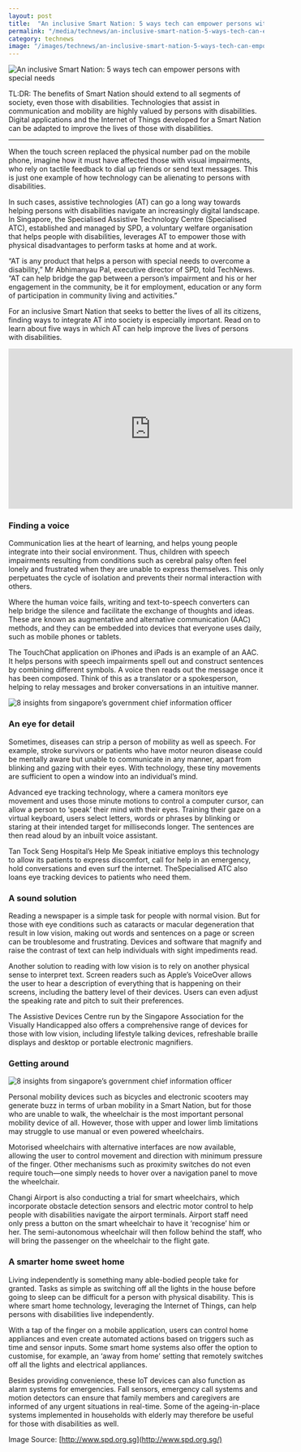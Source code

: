 ```yaml
---
layout: post
title:  "An inclusive Smart Nation: 5 ways tech can empower persons with special needs"
permalink: "/media/technews/an-inclusive-smart-nation-5-ways-tech-can-empower-persons-with-special-needs"
category: technews
image: "/images/technews/an-inclusive-smart-nation-5-ways-tech-can-empower-persons-with-special-needs-part-1.png"
---
```


![An inclusive Smart Nation: 5 ways tech can empower persons with special needs]({{site.baseurl}}/images/technews/an-inclusive-smart-nation-5-ways-tech-can-empower-persons-with-special-needs-part-1.png)

TL:DR: The benefits of Smart Nation should extend to all segments of society, even those with disabilities. Technologies that assist in communication and mobility are highly valued by persons with disabilities. Digital applications and the Internet of Things developed for a Smart Nation can be adapted to improve the lives of those with disabilities.

---

When the touch screen replaced the physical number pad on the mobile phone, imagine how it must have affected those with visual impairments, who rely on tactile feedback to dial up friends or send text messages. This is just one example of how technology can be alienating to persons with disabilities.

In such cases, assistive technologies (AT) can go a long way towards helping persons with disabilities navigate an increasingly digital landscape. In Singapore, the Specialised Assistive Technology Centre (Specialised ATC), established and managed by SPD, a voluntary welfare organisation that helps people with disabilities, leverages AT to empower those with physical disadvantages to perform tasks at home and at work.

“AT is any product that helps a person with special needs to overcome a disability,” Mr Abhimanyau Pal, executive director of SPD, told TechNews. “AT can help bridge the gap between a person’s impairment and his or her engagement in the community, be it for employment, education or any form of participation in community living and activities.”

For an inclusive Smart Nation that seeks to better the lives of all its citizens, finding ways to integrate AT into society is especially important. Read on to learn about five ways in which AT can help improve the lives of persons with disabilities.

<div class="bp-youtube"><iframe width="560" height="315" src="https://www.youtube.com/embed/YIt9FRBlBtk" frameborder="0" allow="autoplay; encrypted-media" allowfullscreen></iframe></div>

### **Finding a voice**
Communication lies at the heart of learning, and helps young people integrate into their social environment. Thus, children with speech impairments resulting from conditions such as cerebral palsy often feel lonely and frustrated when they are unable to express themselves. This only perpetuates the cycle of isolation and prevents their normal interaction with others.

Where the human voice fails, writing and text-to-speech converters can help bridge the silence and facilitate the exchange of thoughts and ideas. These are known as augmentative and alternative communication (AAC) methods, and they can be embedded into devices that everyone uses daily, such as mobile phones or tablets.

The TouchChat application on iPhones and iPads is an example of an AAC. It helps persons with speech impairments spell out and construct sentences by combining different symbols. A voice then reads out the message once it has been composed. Think of this as a translator or a spokesperson, helping to relay messages and broker conversations in an intuitive manner.

![8 insights from singapore’s government chief information officer]({{site.baseurl}}/images/technews/8-insights-from-singapore’s-government-chief-information-officer-part-2.png)

### **An eye for detail**
Sometimes, diseases can strip a person of mobility as well as speech. For example, stroke survivors or patients who have motor neuron disease could be mentally aware but unable to communicate in any manner, apart from blinking and gazing with their eyes. With technology, these tiny movements are sufficient to open a window into an individual’s mind.

Advanced eye tracking technology, where a camera monitors eye movement and uses those minute motions to control a computer cursor, can allow a person to ‘speak’ their mind with their eyes. Training their gaze on a virtual keyboard, users select letters, words or phrases by blinking or staring at their intended target for milliseconds longer. The sentences are then read aloud by an inbuilt voice assistant.

Tan Tock Seng Hospital’s Help Me Speak initiative employs this technology to allow its patients to express discomfort, call for help in an emergency, hold conversations and even surf the internet. TheSpecialised ATC also loans eye tracking devices to patients who need them.

### **A sound solution**
Reading a newspaper is a simple task for people with normal vision. But for those with eye conditions such as cataracts or macular degeneration that result in low vision, making out words and sentences on a page or screen can be troublesome and frustrating. Devices and software that magnify and raise the contrast of text can help individuals with sight impediments read.

 
Another solution to reading with low vision is to rely on another physical sense to interpret text. Screen readers such as Apple’s VoiceOver allows the user to hear a description of everything that is happening on their screens, including the battery level of their devices. Users can even adjust the speaking rate and pitch to suit their preferences.

The Assistive Devices Centre run by the Singapore Association for the Visually Handicapped also offers a comprehensive range of devices for those with low vision, including lifestyle talking devices, refreshable braille displays and desktop or portable electronic magnifiers.

### **Getting around**

![8 insights from singapore’s government chief information officer]({{site.baseurl}}/images/technews/8-insights-from-singapore’s-government-chief-information-officer-part-3.png)

Personal mobility devices such as bicycles and electronic scooters may generate buzz in terms of urban mobility in a Smart Nation, but for those who are unable to walk, the wheelchair is the most important personal mobility device of all. However, those with upper and lower limb limitations may struggle to use manual or even powered wheelchairs.

Motorised wheelchairs with alternative interfaces are now available, allowing the user to control movement and direction with minimum pressure of the finger. Other mechanisms such as proximity switches do not even require touch—one simply needs to hover over a navigation panel to move the wheelchair.

Changi Airport is also conducting a trial for smart wheelchairs, which incorporate obstacle detection sensors and electric motor control to help people with disabilities navigate the airport terminals. Airport staff need only press a button on the smart wheelchair to have it ‘recognise’ him or her. The semi-autonomous wheelchair will then follow behind the staff, who will bring the passenger on the wheelchair to the flight gate.

### **A smarter home sweet home**
 Living independently is something many able-bodied people take for granted. Tasks as simple as switching off all the lights in the house before going to sleep can be difficult for a person with physical disability. This is where smart home technology, leveraging the Internet of Things, can help persons with disabilities live independently.

With a tap of the finger on a mobile application, users can control home appliances and even create automated actions based on triggers such as time and sensor inputs. Some smart home systems also offer the option to customise, for example, an ‘away from home’ setting that remotely switches off all the lights and electrical appliances.

Besides providing convenience, these IoT devices can also function as alarm systems for emergencies. Fall sensors, emergency call systems and motion detectors can ensure that family members and caregivers are informed of any urgent situations in real-time. Some of the ageing-in-place systems implemented in households with elderly may therefore be useful for those with disabilities as well.

Image Source: [http://www.spd.org.sg](http://www.spd.org.sg/)
